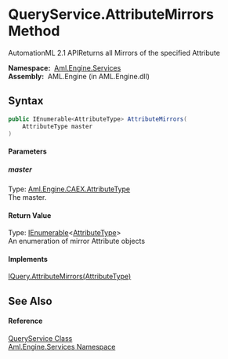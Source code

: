 QueryService.AttributeMirrors Method
====================================
AutomationML 2.1 APIReturns all Mirrors of the specified Attribute

  **Namespace:**  [Aml.Engine.Services][1]  
  **Assembly:**  AML.Engine (in AML.Engine.dll)

Syntax
------

```csharp
public IEnumerable<AttributeType> AttributeMirrors(
	AttributeType master
)
```

#### Parameters

##### *master*
Type: [Aml.Engine.CAEX.AttributeType][2]  
The master.

#### Return Value
Type: [IEnumerable][3]&lt;[AttributeType][2]>  
 An enumeration of mirror Attribute objects 
#### Implements
[IQuery.AttributeMirrors(AttributeType)][4]  


See Also
--------

#### Reference
[QueryService Class][5]  
[Aml.Engine.Services Namespace][1]  

[1]: ../README.md
[2]: ../../Aml.Engine.CAEX/AttributeType/README.md
[3]: https://docs.microsoft.com/dotnet/api/system.collections.generic.ienumerable-1
[4]: ../../Aml.Engine.Services.Interfaces/IQuery/AttributeMirrors.md
[5]: README.md
[6]: https://www.automationml.org
[7]: ../../icons/logoShade.png